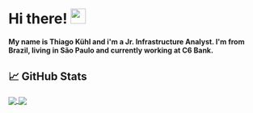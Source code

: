 # Hi there! <img src="https://raw.githubusercontent.com/MartinHeinz/MartinHeinz/master/wave.gif" width="30px">
#### My name is Thiago Kühl and i'm a Jr. Infrastructure Analyst. I'm from Brazil, living in São Paulo and currently working at C6 Bank.

## &#x1f4c8; GitHub Stats
<!--
<a href="https://github.com/Thiago-Kuhl/Thiago-Kuhl">
  <img align="center" src="https://github-readme-stats.vercel.app/api/top-langs/?username=thiago-kuhl&hide=java,html&title_color=ffffff&text_color=c9cacc&icon_color=2bbc8a&bg_color=1d1f21" />
</a>
<a href="https://github.com/Thiago-Kuhl/Thiago-Kuhl">
  <img align="center" src="https://github-readme-stats.vercel.app/api?username=thiago-kuhl&show_icons=true&count_private=true&theme=radical />
</a>
-->
<a href="https://github.com/Thiago-Kuhl/fin-family-app">
  <img align="center" src="https://github-readme-stats.vercel.app/api/pin/?username=thiago-kuhl&repo=fin-family-app&theme=darcula" />
</a>


<a href="https://github.com/Thiago-Kuhl/fin-family-backend">
  <img align="center" src="https://github-readme-stats.vercel.app/api/pin/?username=thiago-kuhl&repo=fin-family-backend&theme=darcula" />
</a>    

<!--
**Thiago-Kuhl/Thiago-Kuhl** is a ✨ _special_ ✨ repository because its `README.md` (this file) appears on your GitHub profile.

Here are some ideas to get you started:

- 🔭 I’m currently working on ...
- 🌱 I’m currently learning ...
- 👯 I’m looking to collaborate on ...
- 🤔 I’m looking for help with ...
- 💬 Ask me about ...
- 📫 How to reach me: ...
- 😄 Pronouns: ...
- ⚡ Fun fact: ...
-->

